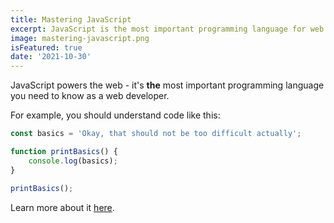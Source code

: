 ```yaml
---
title: Mastering JavaScript
excerpt: JavaScript is the most important programming language for web development. You probably don't know it well enough!
image: mastering-javascript.png
isFeatured: true
date: '2021-10-30'
---
```


JavaScript powers the web - it's **the** most important programming language you need to know as a web developer.

For example, you should understand code like this:

```js
const basics = 'Okay, that should not be too difficult actually';

function printBasics() {
    console.log(basics);
}

printBasics();
```

Learn more about it [here](https://www.linkedin.com/in/oraldo-lepuri/).